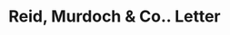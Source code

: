 ---
doi: 10.7916/D8SB5HQ4
date_other: '1922'
date_other_textual: '1922'
form: correspondence
genre:
- Letters (correspondence)
name:
- Reid, Murdoch & Co.
object_in_context_url: https://biggert.cul.columbia.edu/items/view/ave_biggert_00238
subject_hierarchical_geographic:
- Chicago, Illinois, United States
subject_name:
- Reid, Murdoch & Co.
title: Reid, Murdoch & Co.. Letter
sort_title: Reid, Murdoch & Co.. Letter
call_number: ave_biggert_00238
coordinates:
- 41.83694444444445,-87.68472222222222
pid: ave_biggert_00238
identifiers: ave_biggert_00238
permalink: /biggert/ave_biggert_00238/
layout: iiif-image-page
---